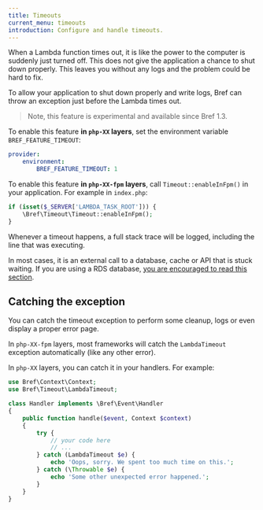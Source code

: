 ```yaml
---
title: Timeouts
current_menu: timeouts
introduction: Configure and handle timeouts.
---
```


When a Lambda function times out, it is like the power to the computer is suddenly
just turned off. This does not give the application a chance to shut down properly.
This leaves you without any logs and the problem could be hard to fix.

To allow your application to shut down properly and write logs, Bref can throw an exception just before the Lambda times out.

> Note, this feature is experimental and available since Bref 1.3.

To enable this feature **in `php-XX` layers**, set the environment variable `BREF_FEATURE_TIMEOUT`:

```yaml
provider: 
    environment:
        BREF_FEATURE_TIMEOUT: 1
```

To enable this feature **in `php-XX-fpm` layers**, call `Timeout::enableInFpm()` in your application.
For example in `index.php`:

```php
if (isset($_SERVER['LAMBDA_TASK_ROOT'])) {
    \Bref\Timeout\Timeout::enableInFpm();
}
```

Whenever a timeout happens, a full stack trace will be logged, including the line that was executing.

In most cases, it is an external call to a database, cache or API that is stuck waiting.
If you are using a RDS database, [you are encouraged to read this section](database.md#accessing-the-internet).

## Catching the exception

You can catch the timeout exception to perform some cleanup, logs or even display a proper error page.

In `php-XX-fpm` layers, most frameworks will catch the `LambdaTimeout` exception automatically (like any other error).

In `php-XX` layers, you can catch it in your handlers. For example:

```php
use Bref\Context\Context;
use Bref\Timeout\LambdaTimeout;

class Handler implements \Bref\Event\Handler
{
    public function handle($event, Context $context)
    {
        try {
            // your code here
            // ...
        } catch (LambdaTimeout $e) {
            echo 'Oops, sorry. We spent too much time on this.';
        } catch (\Throwable $e) {
            echo 'Some other unexpected error happened.';
        }
    }
}
```
